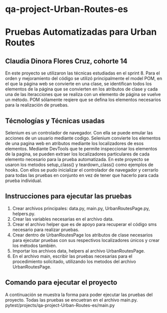 
# qa-project-Urban-Routes-es
# Pruebas Automatizadas para Urban Routes
## Claudia Dinora Flores Cruz, cohorte 14
En este proyecto se utilizaron las técnicas estudiadas en el sprint 8. Para el orden y mejoramiento del código se utilizó principalmente el model POM, en el que la página web se convierte en una clase, se identifican todos los elementos de la página que se convierten en los atributos de clase y cada una de las iteracciones que se realiza con un elemento de página se vuelve un método. POM sólamente reqiere que se defina los elementos necesarios para la realización de pruebas.

## Técnologías y Técnicas usadas
Selenium es un controlador de navegador. Con ella se puede emular las acciones de un usuario mediante codigo. Selenium convierte los elementos de una pagina web en atributos mediante los localizadores de esos elementos. Mediante DevTools que te permite inspeccionar los elementos de la pagina, se pueden extraer los localizadores particulares de cada elemento necesario para la prueba automatizada. En este proyecto se usaron los metodos setup_class() y teardown_class() como ejemplos de hooks. Con ellos se pudo inicializar el controlador de navegador y cerrarlo para todas las pruebas en conjunto en vez de tener que hacerlo para cada prueba individual.

## Instrucciones para ejecutar las pruebas
1. Crear archivos principales: data.py, main.py, UrbanRoutesPage.py, helpers.py.
2. Crear las variables necesarias en el archivo data.
3. Crear el archivo helper que es de apoyo para recuperar el código sms necesario para realizar pruebas.
4. Crear dentro de UrbanRoutesPage los atributos de clase necesarios para ejecutar pruebas con sus respectivos localizadores únicos y crear los métodos también.
5. Importar los archivos data, helpers al archivo UrbanRoutesPage.
6. En el archivo main, escribir las pruebas necesarias para el procedimiento solicitado, utilizando los metodos del archivo UrbanRoutesPage.

## Comando para ejecutar el proyecto
A continuación se muestra la forma para poder ejecutar las pruebas del proyecto. Todas las pruebas se encuetran en el archivo main.py.
pytest/projects/qa-project-Urban-Routes-es/main.py
